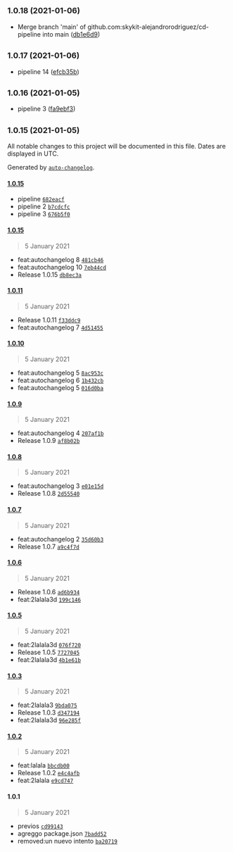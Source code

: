 ## <small>1.0.18 (2021-01-06)</small>

* Merge branch 'main' of github.com:skykit-alejandrorodriguez/cd-pipeline into main ([db1e6d9](https://github.com/skykit-alejandrorodriguez/cd-pipeline/commit/db1e6d9))

## <small>1.0.17 (2021-01-06)</small>

* pipeline 14 ([efcb35b](https://github.com/skykit-alejandrorodriguez/cd-pipeline/commit/efcb35b))

## <small>1.0.16 (2021-01-05)</small>

* pipeline 3 ([fa9ebf3](https://github.com/skykit-alejandrorodriguez/cd-pipeline/commit/fa9ebf3))

## <small>1.0.15 (2021-01-05)</small>

All notable changes to this project will be documented in this file. Dates are displayed in UTC.

Generated by [`auto-changelog`](https://github.com/CookPete/auto-changelog).

#### [1.0.15](https://github.com/skykit-alejandrorodriguez/cd-pipeline/compare/1.0.15...1.0.15)

- pipeline [`682eacf`](https://github.com/skykit-alejandrorodriguez/cd-pipeline/commit/682eacf751df6d5741c5c0f80284da846fba6bd2)
- pipeline 2 [`b7cdcfc`](https://github.com/skykit-alejandrorodriguez/cd-pipeline/commit/b7cdcfc48129f8fa501fe87c93d642dec8793c89)
- pipeline 3 [`676b5f0`](https://github.com/skykit-alejandrorodriguez/cd-pipeline/commit/676b5f0c28cdccd13d99c61f868fbfa886b47f87)

#### [1.0.15](https://github.com/skykit-alejandrorodriguez/cd-pipeline/compare/1.0.11...1.0.15)

> 5 January 2021

- feat:autochangelog 8 [`481cb46`](https://github.com/skykit-alejandrorodriguez/cd-pipeline/commit/481cb46936446f2f9dfbd8a82aec1dd653409a86)
- feat:autochangelog 10 [`7eb44cd`](https://github.com/skykit-alejandrorodriguez/cd-pipeline/commit/7eb44cd25287f423e859ad276c4b48c0a44c7d9b)
- Release 1.0.15 [`db8ec3a`](https://github.com/skykit-alejandrorodriguez/cd-pipeline/commit/db8ec3aaadd86b188725b37efffed8232acc1603)

#### [1.0.11](https://github.com/skykit-alejandrorodriguez/cd-pipeline/compare/1.0.10...1.0.11)

> 5 January 2021

- Release 1.0.11 [`f33ddc9`](https://github.com/skykit-alejandrorodriguez/cd-pipeline/commit/f33ddc9d08953c2a0e617a8fc684ab2f204fb585)
- feat:autochangelog 7 [`4d51455`](https://github.com/skykit-alejandrorodriguez/cd-pipeline/commit/4d514551a9695c43e71835e146b04198d4240c44)

#### [1.0.10](https://github.com/skykit-alejandrorodriguez/cd-pipeline/compare/1.0.9...1.0.10)

> 5 January 2021

- feat:autochangelog 5 [`8ac953c`](https://github.com/skykit-alejandrorodriguez/cd-pipeline/commit/8ac953c38214c2267d29b14f0db92580b65ba1ba)
- feat:autochangelog 6 [`1b432cb`](https://github.com/skykit-alejandrorodriguez/cd-pipeline/commit/1b432cba50dd6766605249df01ad9920ed1f0bf8)
- feat:autochangelog 5 [`016d0ba`](https://github.com/skykit-alejandrorodriguez/cd-pipeline/commit/016d0ba20a8c9a0e8b557c387c6c307c8df6eedb)

#### [1.0.9](https://github.com/skykit-alejandrorodriguez/cd-pipeline/compare/1.0.8...1.0.9)

> 5 January 2021

- feat:autochangelog 4 [`207af1b`](https://github.com/skykit-alejandrorodriguez/cd-pipeline/commit/207af1b3dcbb783c379acdd7a59298e7ea29780d)
- Release 1.0.9 [`af8b02b`](https://github.com/skykit-alejandrorodriguez/cd-pipeline/commit/af8b02b432c5fa0a7b3f9dfc81299db17f89a00d)

#### [1.0.8](https://github.com/skykit-alejandrorodriguez/cd-pipeline/compare/1.0.7...1.0.8)

> 5 January 2021

- feat:autochangelog 3 [`e01e15d`](https://github.com/skykit-alejandrorodriguez/cd-pipeline/commit/e01e15db1b358cd9e4c54712141d08d34342c51a)
- Release 1.0.8 [`2d55540`](https://github.com/skykit-alejandrorodriguez/cd-pipeline/commit/2d555402da05766853f9a00c50719568273721d1)

#### [1.0.7](https://github.com/skykit-alejandrorodriguez/cd-pipeline/compare/1.0.6...1.0.7)

> 5 January 2021

- feat:autochangelog 2 [`35d60b3`](https://github.com/skykit-alejandrorodriguez/cd-pipeline/commit/35d60b35f9d9bd52c91365ce1cebe96cb3373563)
- Release 1.0.7 [`a9c4f7d`](https://github.com/skykit-alejandrorodriguez/cd-pipeline/commit/a9c4f7dc670561c214e6b0affcab77ea229cc863)

#### [1.0.6](https://github.com/skykit-alejandrorodriguez/cd-pipeline/compare/1.0.5...1.0.6)

> 5 January 2021

- Release 1.0.6 [`ad6b934`](https://github.com/skykit-alejandrorodriguez/cd-pipeline/commit/ad6b934e0615ecc95bf6f519f424fefe2d9db0ba)
- feat:2lalala3d [`199c146`](https://github.com/skykit-alejandrorodriguez/cd-pipeline/commit/199c1464686ca670c633b39b211711ca13c37720)

#### [1.0.5](https://github.com/skykit-alejandrorodriguez/cd-pipeline/compare/1.0.3...1.0.5)

> 5 January 2021

- feat:2lalala3d [`076f720`](https://github.com/skykit-alejandrorodriguez/cd-pipeline/commit/076f7209cd2a42f537b9260596157373a3464b0b)
- Release 1.0.5 [`7727045`](https://github.com/skykit-alejandrorodriguez/cd-pipeline/commit/77270452565faa2c6fb61561969df60aea682c59)
- feat:2lalala3d [`4b1e61b`](https://github.com/skykit-alejandrorodriguez/cd-pipeline/commit/4b1e61b549da06e1577d3aa36a93d92184e444cf)

#### [1.0.3](https://github.com/skykit-alejandrorodriguez/cd-pipeline/compare/1.0.2...1.0.3)

> 5 January 2021

- feat:2lalala3 [`9bda075`](https://github.com/skykit-alejandrorodriguez/cd-pipeline/commit/9bda075fc7e530f7fe51a509b4b9404660edf063)
- Release 1.0.3 [`d347194`](https://github.com/skykit-alejandrorodriguez/cd-pipeline/commit/d3471947a5a7b0ec4324f7a790ef6ff87b045bdd)
- feat:2lalala3d [`96e285f`](https://github.com/skykit-alejandrorodriguez/cd-pipeline/commit/96e285fe6897945b42db53334bb7277cf1194a15)

#### [1.0.2](https://github.com/skykit-alejandrorodriguez/cd-pipeline/compare/1.0.1...1.0.2)

> 5 January 2021

- feat:lalala [`bbcdb00`](https://github.com/skykit-alejandrorodriguez/cd-pipeline/commit/bbcdb00043c8d8dea49962bface074162d3b346f)
- Release 1.0.2 [`e4c4afb`](https://github.com/skykit-alejandrorodriguez/cd-pipeline/commit/e4c4afba4f9ceab8501f156064fccf9a4c5e1e33)
- feat:2lalala [`e9cd747`](https://github.com/skykit-alejandrorodriguez/cd-pipeline/commit/e9cd7475c8c27bdc22d0791c20dcb95fb238b8db)

#### 1.0.1

> 5 January 2021

- previos [`cd99143`](https://github.com/skykit-alejandrorodriguez/cd-pipeline/commit/cd99143209ffd3a80c890c526345d943a00872bf)
- agreggo package.json [`7badd52`](https://github.com/skykit-alejandrorodriguez/cd-pipeline/commit/7badd52839bd32464596b37c31b3618c6e57004a)
- removed:un nuevo intento [`ba20719`](https://github.com/skykit-alejandrorodriguez/cd-pipeline/commit/ba207197249bcd155f88483f26f77ec202208a9e)
